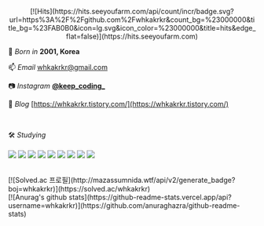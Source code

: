 <!--
**whkakrkr/whkakrkr** is a ✨ _special_ ✨ repository because its `README.md` (this file) appears on your GitHub profile.
-->
<p align="center">
  [![Hits](https://hits.seeyoufarm.com/api/count/incr/badge.svg?      url=https%3A%2F%2Fgithub.com%2Fwhkakrkr&count_bg=%23000000&title_bg=%23FAB0B0&icon=lg.svg&icon_color=%23000000&title=hits&edge_flat=false)](https://hits.seeyoufarm.com)   
  </br>

  🍰 *Born in* 
  **2001, Korea**       

  📫 *Email*
  [whkakrkr@gmail.com](whkakrkr@gmail.com)    

  📷 *Instagram*
  [**@keep_coding_**](https://www.instagram.com/keep_coding_/)

  📝 *Blog*
  [https://whkakrkr.tistory.com/](https://whkakrkr.tistory.com/)   

  </br>

  🛠️ *Studying*         
  </br>
  <img src="https://img.shields.io/badge/C++-00599C?style=flat-square&logo=C%2B%2B&logoColor=white"/></a>
  <img src="https://img.shields.io/badge/Swift-FA7343?style=flat-square&logo=swift&logoColor=white"/></a>
  <img src="https://img.shields.io/badge/HTML5-E34F26?style=flat-square&logo=html5&logoColor=white"/></a>
  <img src="https://img.shields.io/badge/CSS3-1572B6?style=flat-square&logo=css3&logoColor=white"/></a>
  <img src="https://img.shields.io/badge/MarkDown-000000?style=flat-square&logo=markdown&logoColor=white"/></a>
  <img src="https://img.shields.io/badge/Python-3776AB?style=flat-square&logo=python&logoColor=white"/></a>
  <img src="https://img.shields.io/badge/Java-007396?style=flat-square&logo=java&logoColor=white"/></a>
  <img src="https://img.shields.io/badge/JavaScript-F7DF1E?style=flat-square&logo=javascript&logoColor=white"/></a>
  <img src="https://img.shields.io/badge/Kotlin-0095D5?style=flat-square&logo=kotlin&logoColor=white"/></a>



  </br>
  [![Solved.ac
  프로필](http://mazassumnida.wtf/api/v2/generate_badge?boj=whkakrkr)](https://solved.ac/whkakrkr)



  </br>
  [![Anurag's github stats](https://github-readme-stats.vercel.app/api?username=whkakrkr)](https://github.com/anuraghazra/github-readme-stats)


</p>
